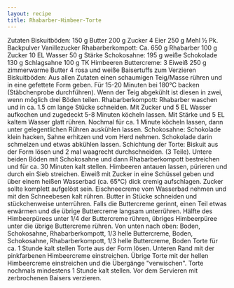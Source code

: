 ```yaml
---
layout: recipe
title: Rhabarber-Himbeer-Torte
---
```


Zutaten
Biskuitböden:
150 g Butter
200 g Zucker
4 Eier
250 g Mehl
½ Pk. Backpulver
Vanillezucker
Rhabarberkompott:
Ca. 650 g Rhabarber
100 g Zucker
10 EL Wasser
50 g Stärke
Schokosahne:
195 g weiße Schokolade
130 g Schlagsahne
100 g TK Himbeeren
Buttercreme:
3 Eiweiß
250 g zimmerwarme Butter
4 rosa und weiße Baisertuffs zum Verzieren
Biskuitböden:
Aus allen Zutaten einen schaumigen Teig/Masse rühren und in eine gefettete Form geben. Für 15-20 Minuten bei 180°C backen (Stäbchenprobe durchführen). Wenn der Teig abgekühlt ist diesen in zwei, wenn möglich drei Böden teilen.
Rhabarberkompott:
Rhabarber waschen und in ca. 1.5 cm lange Stücke schneiden. Mit Zucker und 5 EL Wasser aufkochen und zugedeckt 5-8 Minuten köcheln lassen. Mit Stärke und 5 EL kaltem Wasser glatt rühren. Nochmal für ca. 1 Minute köcheln lassen, dann unter gelegentlichen Rühren auskühlen lassen.
Schokosahne:
Schokolade klein hacken, Sahne erhitzen und vom Herd nehmen. Schokolade darin schmelzen und etwas abkühlen lassen.
Schichtung der Torte:
Biskuit aus der Form lösen und 2 mal waagrecht durchschneiden. (3 Teile).
Untere beiden Böden mit Schokosahne und dann Rhabarberkompott bestreichen und für ca. 30 Minuten kalt stellen. Himbeeren antauen lassen, pürieren und durch ein Sieb streichen. Eiweiß mit Zucker in eine Schüssel geben und über einem heißen Wasserbad (ca. 65°C) dick cremig aufschlagen. Zucker sollte komplett aufgelöst sein.
Eischneecreme vom Wasserbad nehmen und mit den Schneebesen kalt rühren. Butter in Stücke schneiden und stückchenweise unterrühren. Falls die Buttercreme gerinnt, einen Teil etwas erwärmen und die übrige Buttercreme langsam unterrühren. Hälfte des Himbeerpürees unter 1/4 der Buttercreme rühren, übriges Himbeerpüree unter die übrige Buttercreme rühren.
Von unten nach oben:
Boden, Schokosahne, Rhabarberkompott, 1/3 helle Buttercreme, Boden, Schokosahne, Rhabarberkompott, 1/3 helle Buttercreme, Boden
Torte für ca. 1 Stunde kalt stellen
Torte aus der Form lösen. Unteren Rand mit der pinkfarbenen Himbeercreme einstreichen. Übrige Torte mit der hellen Himbeercreme einstreichen und die Übergänge "verwischen". Torte nochmals mindestens 1 Stunde kalt stellen. Vor dem Servieren mit zerbrochenen Baisers verzieren.

